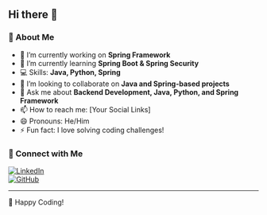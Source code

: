 ## Hi there 👋

<!--
**Kod-Nest/Kod-nest** is a ✨ _special_ ✨ repository because its `README.md` (this file) appears on your GitHub profile.
-->

### 🚀 About Me  
- 🔭 I’m currently working on **Spring Framework**  
- 🌱 I’m currently learning **Spring Boot & Spring Security**  
- 💻 Skills: **Java, Python, Spring**  
- 👯 I’m looking to collaborate on **Java and Spring-based projects**  
- 💬 Ask me about **Backend Development, Java, Python, and Spring Framework**  
- 📫 How to reach me: [Your Social Links]  
- 😄 Pronouns: He/Him  
- ⚡ Fun fact: I love solving coding challenges!  

### 🔗 Connect with Me  
[![LinkedIn](https://img.shields.io/badge/LinkedIn-Connect-blue?style=flat&logo=linkedin)](your-linkedin-url)  
[![GitHub](https://img.shields.io/badge/GitHub-Follow-black?style=flat&logo=github)](your-github-url)  

---
🚀 Happy Coding!
